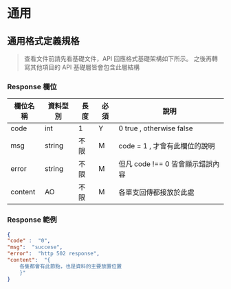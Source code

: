 # 通用

## 通用格式定義規格

> 查看文件前請先看基礎文件，API 回應格式基礎架構如下所示。
> 之後再轉寫其他項目的 API 基礎層皆會包含此層結構

### Response 欄位

| 欄位名稱 | 資料型別 | 長度 | 必須 | 說明                             |
| -------- | -------- | ---- | ---- | -------------------------------- |
| code     | int      | 1    | Y    | 0 true , otherwise false         |
| msg      | string   | 不限 | M    | code = 1 , 才會有此欄位的說明    |
| error    | string   | 不限 | M    | 但凡 code !== 0 皆會顯示錯誤內容 |
| content  | AO       | 不限 | M    | 各單支回傳都接放於此處           |

### Response 範例

```json
{
"code" :  "0",
"msg":  "succese",
"error":  "http 502 response",
"content":  "{
    各隻都會有此節點，也是資料的主要放置位置
    }"
}
```
